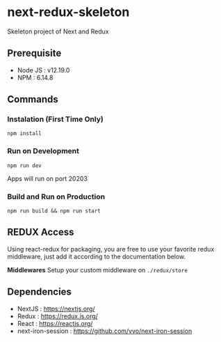 # next-redux-skeleton

Skeleton project of Next and Redux

## Prerequisite

- Node JS : v12.19.0
- NPM : 6.14.8

## Commands

### Instalation (First Time Only)

```
npm install
```

### Run on Development

```
npm run dev
```

Apps will run on port 20203

### Build and Run on Production

```
npm run build && npm run start
```

## REDUX Access

Using react-redux for packaging, you are free to use your favorite redux middleware, just add it according to the documentation below.

**Middlewares**
Setup your custom middleware on `./redux/store`

## Dependencies

- NextJS : https://nextjs.org/
- Redux : https://redux.js.org/
- React : https://reactjs.org/
- next-iron-session : https://github.com/vvo/next-iron-session
